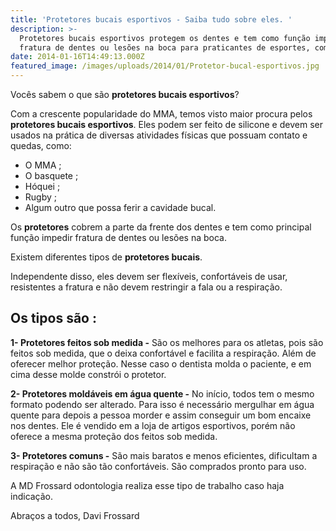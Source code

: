 ```yaml
---
title: 'Protetores bucais esportivos - Saiba tudo sobre eles. '
description: >-
  Protetores bucais esportivos protegem os dentes e tem como função impedir
  fratura de dentes ou lesões na boca para praticantes de esportes, como o MMA.
date: 2014-01-16T14:49:13.000Z
featured_image: /images/uploads/2014/01/Protetor-bucal-esportivos.jpg
---
```


Vocês sabem o que são **protetores bucais esportivos**? 

Com a crescente popularidade do MMA, temos visto maior procura pelos **protetores bucais esportivos**. Eles podem ser feito de silicone e devem ser usados na prática de diversas atividades físicas que possuam contato e quedas, como: 

* O MMA ; 
* O basquete ; 
* Hóquei ; 
* Rugby ; 
* Algum outro que possa ferir a cavidade bucal. 

Os **protetores** cobrem a parte da frente dos dentes e tem como principal função impedir fratura de dentes ou lesões na boca. 

Existem diferentes tipos de **protetores bucais**. 

Independente disso, eles devem ser flexíveis, confortáveis de usar, resistentes a fratura e não devem restringir a fala ou a respiração.

## **Os tipos são :** 

**1- Protetores feitos sob medida -** São os melhores para os atletas, pois são feitos sob medida, que o deixa confortável e facilita a respiração. Além de oferecer melhor proteção. Nesse caso o dentista molda o paciente, e em cima desse molde constrói o protetor. 

**2- Protetores moldáveis em água quente -** No início, todos tem o mesmo formato podendo ser alterado. Para isso é necessário mergulhar em água quente para depois a pessoa morder e assim conseguir um bom encaixe nos dentes. Ele é vendido em a loja de artigos esportivos, porém não oferece a mesma proteção dos feitos sob medida. 

**3- Protetores comuns -** São mais baratos e menos eficientes, dificultam a respiração e não são tão confortáveis. São comprados pronto para uso. 

A MD Frossard odontologia realiza esse tipo de trabalho caso haja indicação.

Abraços a todos,
Davi Frossard
